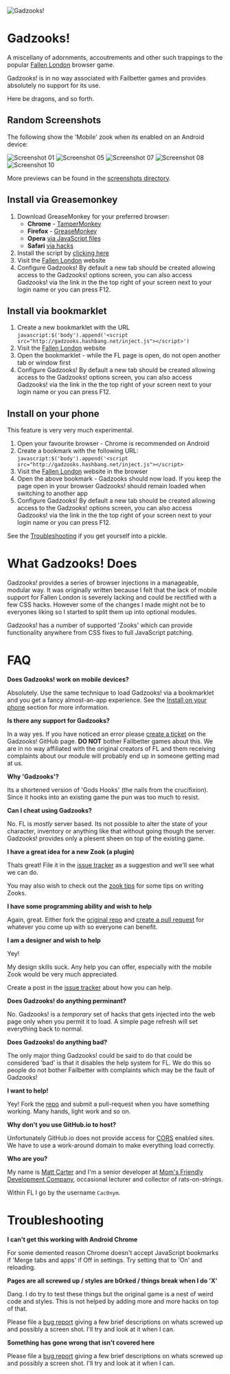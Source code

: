 ![Gadzooks!](logo.png)

Gadzooks!
=========
A miscellany of adornments, accoutrements and other such trappings to the popular [Fallen London](http://fallenlondon.storynexus.com) browser game.

Gadzooks! is in no way associated with Failbetter games and provides absolutely no support for its use.

Here be dragons, and so forth.


Random Screenshots
------------------
The following show the 'Mobile' zook when its enabled on an Android device:

![Screenshot 01](docs/screenshots/01.png)
![Screenshot 05](docs/screenshots/05.png)
![Screenshot 07](docs/screenshots/07.png)
![Screenshot 08](docs/screenshots/08.png)
![Screenshot 10](docs/screenshots/10.png)


More previews can be found in the [screenshots directory](docs/screenshots).



Install via Greasemonkey
-----------------------------
1. Download GreaseMonkey for your preferred browser:
	* **Chrome** - [TamperMonkey](https://chrome.google.com/webstore/detail/tampermonkey/dhdgffkkebhmkfjojejmpbldmpobfkfo)
	* **Firefox** - [GreaseMonkey](https://addons.mozilla.org/en-US/firefox/addon/greasemonkey/)
	* **Opera** [via JavaScript files](http://www.ghacks.net/2008/08/10/greasemonkey-in-opera/)
	* **Safari** [via hacks](http://www.simplehelp.net/2007/11/14/how-to-run-greasemonkey-scripts-in-safari/)
2. Install the script by [clicking here](https://github.com/hash-bang/gadzooks/raw/master/gadzooks.greasemonkey.user.js)
3. Visit the [Fallen London](http://fallenlondon.storynexus.com) website
4. Configure Gadzooks! By default a new tab should be created allowing access to the Gadzooks! options screen, you can also access Gadzooks! via the link in the the top right of your screen next to your login name or you can press F12.


Install via bookmarklet
-----------------------
1. Create a new bookmarklet with the URL `javascript:$('body').append('<script src="http://gadzooks.hashbang.net/inject.js"></script>')`
2. Visit the [Fallen London](http://fallenlondon.storynexus.com) website
3. Open the bookmarklet - while the FL page is open, do not open another tab or window first
4. Configure Gadzooks! By default a new tab should be created allowing access to the Gadzooks! options screen, you can also access Gadzooks! via the link in the the top right of your screen next to your login name or you can press F12.


Install on your phone
---------------------
This feature is very very much experimental.

1. Open your favourite browser - Chrome is recommended on Android
2. Create a bookmark with the following URL: `javascript:$('body').append('<script src="http://gadzooks.hashbang.net/inject.js"></script>`
3. Visit the [Fallen London](http://fallenlondon.storynexus.com) website in the browser
4. Open the above bookmark - Gadzooks should now load. If you keep the page open in your browser Gadzooks! should remain loaded when switching to another app
5. Configure Gadzooks! By default a new tab should be created allowing access to the Gadzooks! options screen, you can also access Gadzooks! via the link in the the top right of your screen next to your login name or you can press F12.

See the [Troubleshooting](#troubleshooting) if you get yourself into a pickle.



What Gadzooks! Does
===================
Gadzooks! provides a series of browser injections in a manageable, modular way.
It was originally written because I felt that the lack of mobile support for Fallen London is severely lacking and could be rectified with a few CSS hacks. However some of the changes I made might not be to everyones liking so I started to split them up into optional modules.

Gadzooks! has a number of supported 'Zooks' which can provide functionality anywhere from CSS fixes to full JavaScript patching.


FAQ
===
**Does Gadzooks! work on mobile devices?**

Absolutely. Use the same technique to load Gadzooks! via a bookmarklet and you get a fancy almost-an-app experience. See the [Install on your phone](#install-on-your-phone) section for more information.


**Is there any support for Gadzooks?**

In a way yes. If you have noticed an error please [create a ticket](https://github.com/hash-bang/gadzooks/issues) on the Gadzooks! GitHub page. **DO NOT** bother Failbetter games about this. We are in no way affiliated with the original creators of FL and them receiving complaints about our module will probably end up in someone getting mad at us.


**Why 'Gadzooks'?**

Its a shortened version of 'Gods Hooks' (the nails from the crucifixion). Since it hooks into an existing game the pun was too much to resist.


**Can I cheat using Gadzooks?**

No. FL is *mostly* server based. Its not possible to alter the state of your character, inventory or anything like that without going though the server. Gadzooks! provides only a plesent sheen on top of the existing game.


**I have a great idea for a new Zook (a plugin)**

Thats great! File it in the [issue tracker](https://github.com/hash-bang/gadzooks/issues) as a suggestion and we'll see what we can do.

You may also wish to check out the [zook tips](zooks.md) for some tips on writing Zooks.


**I have some programming ability and wish to help**

Again, great. Either fork the [original repo](https://github.com/hash-bang/gadzooks) and [create a pull request](https://help.github.com/articles/creating-a-pull-request) for whatever you come up with so everyone can benefit.


**I am a designer and wish to help**

Yey!

My design skills suck. Any help you can offer, especially with the mobile Zook would be very much appreciated.

Create a post in the [issue tracker](https://github.com/hash-bang/gadzooks/issues) about how you can help.


**Does Gadzooks! do anything perminant?**

No. Gadzooks! is a *temporary* set of hacks that gets injected into the web page only when you permit it to load. A simple page refresh will set everything back to normal.


**Does Gadzooks! do anything bad?**

The only major thing Gadzooks! could be said to do that could be considered 'bad' is that it disables the help system for FL. We do this so people do not bother Failbetter with complaints which may be the fault of Gadzooks!


**I want to help!**

Yey! Fork the [repo](https://github.com/hash-bang/gadzooks) and submit a pull-request when you have something working. Many hands, light work and so on.


**Why don't you use GitHub.io to host?**

Unfortunately GitHub.io does not provide access for [CORS](https://en.wikipedia.org/wiki/Cross-origin_resource_sharing) enabled sites. We have to use a work-around domain to make everything load correctly.


**Who are you?**

My name is [Matt Carter](https://github.com/hash-bang) and I'm a senior developer at [Mom's Friendly Development Company](http://mfdc.biz), occasional lecturer and collector of rats-on-strings.

Within FL I go by the username `Cac0nym`.


Troubleshooting
===============

**I can't get this working with Android Chrome**

For some demented reason Chrome doesn't accept JavaScript bookmarks if 'Merge tabs and apps' if Off in settings. Try setting that to 'On' and reloading.


**Pages are all screwed up / styles are b0rked / things break when I do 'X'**

Dang. I do try to test these things but the original game is a nest of weird code and styles. This is not helped by adding more and more hacks on top of that.

Please file a [bug report](https://github.com/hash-bang/gadzooks/issues) giving a few brief descriptions on whats screwed up and possibly a screen shot. I'll try and look at it when I can.


**Something has gone wrong that isn't covered here**

Please file a [bug report](https://github.com/hash-bang/gadzooks/issues) giving a few brief descriptions on whats screwed up and possibly a screen shot. I'll try and look at it when I can.
